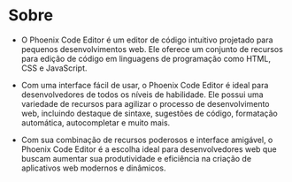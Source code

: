 # Sobre

* O Phoenix Code Editor é um editor de código intuitivo projetado para pequenos desenvolvimentos web. Ele oferece um conjunto de recursos para edição de código em linguagens de programação como HTML, CSS e JavaScript.

* Com uma interface fácil de usar, o Phoenix Code Editor é ideal para desenvolvedores de todos os níveis de habilidade. Ele possui uma variedade de recursos para agilizar o processo de desenvolvimento web, incluindo destaque de sintaxe, sugestões de código, formatação automática, autocompletar e muito mais.

* Com sua combinação de recursos poderosos e interface amigável, o Phoenix Code Editor é a escolha ideal para desenvolvedores web que buscam aumentar sua produtividade e eficiência na criação de aplicativos web modernos e dinâmicos.